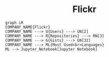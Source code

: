 <h1 align="center">Flickr</h1>

```mermaid
graph LR
COMPANY_NAME{Flickr}
COMPANY_NAME ---> U{Users} ---> UN[2]
COMPANY_NAME ---> R{Repositories} ---> RN[3]
COMPANY_NAME ---> G{Gists} ---> GN[32]
COMPANY_NAME ---> ML{Most Used<br>Languages}
ML --> Jupyter_Notebook[Jupyter Notebook]
```
